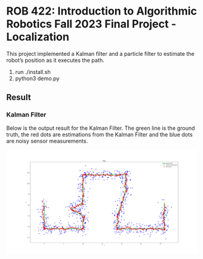 # ROB 422: Introduction to Algorithmic Robotics Fall 2023 Final Project - Localization

This project implemented a Kalman filter and a particle filter to estimate the robot’s position as it executes the path.

1. run ./install.sh
2. python3 demo.py

## Result

### Kalman Filter

Below is the output result for the Kalman Filter. The green line is the ground truth, the red dots are estimations from the Kalman Filter and the blue dots are noisy sensor measurements.

![](https://github.com/relifeto18/ROB422_FinalProj_Localization/blob/master/figs/map.png)
